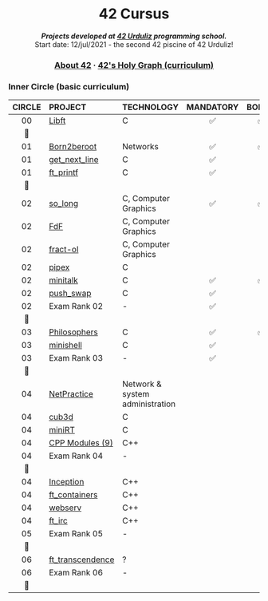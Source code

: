 <h1 align="center">
	42 Cursus
</h1>
<p align="center">
	<b><i>Projects developed at <a href="https://www.42urduliz.com/">42 Urduliz</a> programming school.</i></b><br>
	Start date: 12/jul/2021 - the second 42 piscine of 42 Urduliz!
</p>

<h3 align="center">
	<a href="#%EF%B8%8F-about-42">About 42</a>
	<span> · </span>
	<a href="#-42s-galaxy-curriculum">42's Holy Graph (curriculum)</a>
</h3>


### Inner Circle (basic curriculum)

|CIRCLE	|PROJECT															|TECHNOLOGY				|MANDATORY					|BONUS					|
|:-:	|:--																|:--					|:-:						|:-:					|
|00		|[Libft](https://github.com/Anhema/42-Cursus/tree/main/libft)		|C						|:white_check_mark:			|:white_check_mark:		|
|:dizzy:|																	|						|							|						|
|01		|[Born2beroot]()													|Networks				|:white_check_mark:			|:white_check_mark:		|
|01		|[get_next_line](https://github.com/Anhema/42-Cursus/tree/main/get_next_line)|C				|:white_check_mark:			|						|
|01		|[ft_printf](https://github.com/Anhema/42-Cursus/tree/main/printf)	|C						|:white_check_mark:			|						|
|:dizzy:|																	|						|							|						|
|02		|[so_long](https://github.com/Anhema/42-Cursus/tree/main/so_long)	|C, Computer Graphics	|:white_check_mark:			|:white_check_mark:		|
|02		|[FdF]()															|C, Computer Graphics	|							|						|
|02		|[fract-ol]()														|C, Computer Graphics	|							|						|
|02		|[pipex]()															|C						|							|						|
|02		|[minitalk](https://github.com/Anhema/42-Cursus/tree/main/minitalk)	|C						|:white_check_mark:			|:white_check_mark:		|
|02		|[push_swap](https://github.com/Anhema/42-Cursus/tree/main/push_swap)|C						|:white_check_mark:			|						|
|02		|Exam Rank 02														|-						|:white_check_mark:			|						|
|:dizzy:|																	|						|							|						|
|03		|[Philosophers]()													|C						|:white_check_mark:			|:white_check_mark:		|
|03		|[minishell]()														|C						|:white_check_mark:			|						|
|03		|Exam Rank 03														|-						|:white_check_mark:			|						|
|:dizzy:|																	|						|							|						|
|04		|[NetPractice]()													|Network & system administration|					|						|
|04		|[cub3d]()															|C						|							|						|
|04		|[miniRT]()															|C						|							|						|
|04		|[CPP Modules (9)]()												|C++					|							|						|
|04		|Exam Rank 04														|-						|							|						|
|:dizzy:|																	|						|							|						|
|04		|[Inception]()														|C++					|							|						|
|04		|[ft_containers]()													|C++					|							|						|
|04		|[webserv]()														|C++					|							|						|
|04		|[ft_irc]()															|C++					|							|						|
|05		|Exam Rank 05														|-						|							|						|
|:dizzy:|																	|						|							|						|
|06		|[ft_transcendence]()												|?						|							|						|
|06		|Exam Rank 06														|-						|							|						|
|:dizzy:|																	|						|							|						|
